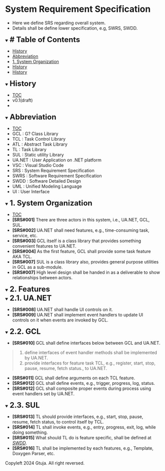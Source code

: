 # System Requirement Specification
- Here we define SRS regarding overall system.
- Details shall be define lower specification, e.g, SWRS, SWDD.

<div id="toc"></div>
<details open>
<summary><font size="5"><b># Table of Contents</b></font></summary>

- [History](#history)
- [Abbreviation](#abbreviation)
- [1. System Organization](#1_system_organization)
- [History](#history)
- [History](#history)
</details>

<div id="history"></div>
<details open>
<summary><font size="5"><b>History</b></font></summary> 

- [TOC](#toc)
- v0.1(draft)
- 
</details>

<div id="abbreviation"></div>
<details open>
<summary><font size="5"><b>Abbreviation</b></font></summary>

- [TOC](#toc)
- GCL : G? Class Library
- TCL : Task Control Library
- ATL : Abstract Task Library
- TL : Task Library
- SUL : Static utility Library
- UA.NET : User Application on .NET platform
- VSC : Visual Studio Code
- SRS : System Requirement Specification
- SWRS : Software Requirement Specification
- SWDD : Software Detailed Design
- UML : Unified Modeling Language
- UI : User Interface
</details>


<div id="1_system_organization"></div>
<details open>
<summary><font size="5"><b>1. System Organization</b></font></summary>

- [TOC](#toc)
- **[SRS#001]** There are three actors in this system, i.e., UA.NET, GCL, SUL.
- **[SRS#002]** UA.NET shall need features, e.g., time-consuming task, service, etc.
- **[SRS#003]** GCL itself is a class library that provides something convenient features to UA.NET.
- **[SRS#004]** As the first feature, GCL shall provide some task feature AKA TCL.
- **[SRS#007]** SUL is a class library also, provides general purpose utilities in GCL as a sub-module.
- **[SRS#007]** High level design shall be handed in as a deliverable to show relationships between actors.
</details>

<div id="2_features"></div>
<details open>
<summary><font size="5"><b>2. Features</b></font></summary>

<div id="2_1_ua_net"></div>
<details open>
<summary><font size="5"><b>2.1. UA.NET</b></font></summary>

- **[SRS#008]** UA.NET shall handle UI controls on it.
- **[SRS#009]** UA.NET shall implement event handlers to update UI controls on it when events are invoked by GCL.
</details>

<div id="2_2_gcl"></div>
<details open>
<summary><font size="5"><b>2.2. GCL</b></font></summary>

- **[SRS#010]** GCL shall define interfaces below between GCL and UA.NET.
> 1. define interfaces of event handler methods shall be implemented by UA.NET.
> 2. provide interfaces for feature task TCL, e.g., register, start, stop, pause, resume, fetch status., to UA.NET.
- **[SRS#011]** GCL shall define arguments on each TCL feature.
- **[SRS#012]** GCL shall define events, e.g., trigger, progress, log, status.
- **[SRS#012]** GCL shall composite proper events during process using event handlers set by UA.NET.  
</details>

<div id="2_3_sul"></div>
<details open>
<summary><font size="5"><b>2.3. SUL</b></font></summary>

- **[SRS#013]** TL should provide interfaces, e.g., start, stop, pause, resume, fetch status, to control itself by TCL.
- **[SRS#014]** TL shall invoke events, e.g., entry, progress, exit, log, while doing something.
- **[SRS#015]** What should TL do is feature specific, shall be defined at *[SWDD](https://github.com/gtuja/GCL/blob/main/_document/Specification/SoftwareDetailedDesign/SWDD.md)*.
- **[SRS#016]** TL shall be implemented by each features, e.g., Template, Doxygen Parser, etc.
</details>
</details>


Copyleft 2024 Gtuja. All right reversed.